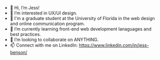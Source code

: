 - 👋 Hi, I’m Jess!
- 👀 I’m interested in UX/UI design.
- 🐊 I'm a graduate student at the University of Florida in the web design and online communication program.
- 🌱 I’m currently learning front-end web development lanaguages and best practices. 
- 💞️ I’m looking to collaborate on ANYTHING.
- 📫 Connect with me on LinkedIn: https://www.linkedin.com/in/jess-benson/ 

<!---
jessbens0n/jessbens0n is a ✨ special ✨ repository because its `README.md` (this file) appears on your GitHub profile.
You can click the Preview link to take a look at your changes.
--->
